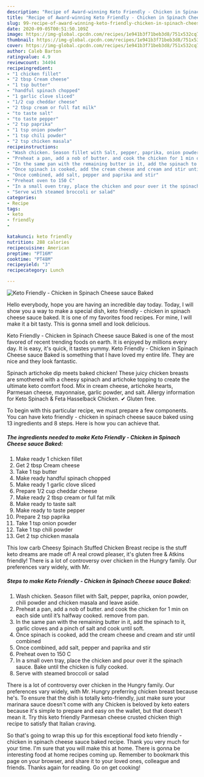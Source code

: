 ```yaml
---
description: "Recipe of Award-winning Keto Friendly - Chicken in Spinach Cheese sauce Baked"
title: "Recipe of Award-winning Keto Friendly - Chicken in Spinach Cheese sauce Baked"
slug: 99-recipe-of-award-winning-keto-friendly-chicken-in-spinach-cheese-sauce-baked
date: 2020-09-05T00:51:50.109Z
image: https://img-global.cpcdn.com/recipes/1e941b3f71beb3d8/751x532cq70/keto-friendly-chicken-in-spinach-cheese-sauce-baked-recipe-main-photo.jpg
thumbnail: https://img-global.cpcdn.com/recipes/1e941b3f71beb3d8/751x532cq70/keto-friendly-chicken-in-spinach-cheese-sauce-baked-recipe-main-photo.jpg
cover: https://img-global.cpcdn.com/recipes/1e941b3f71beb3d8/751x532cq70/keto-friendly-chicken-in-spinach-cheese-sauce-baked-recipe-main-photo.jpg
author: Caleb Barton
ratingvalue: 4.9
reviewcount: 34494
recipeingredient:
- "1 chicken fillet"
- "2 tbsp Cream cheese"
- "1 tsp butter"
- "handful spinach chopped"
- "1 garlic clove sliced"
- "1/2 cup cheddar cheese"
- "2 tbsp cream or full fat milk"
- "to taste salt"
- "to taste pepper"
- "2 tsp paprika"
- "1 tsp onion powder"
- "1 tsp chili powder"
- "2 tsp chicken masala"
recipeinstructions:
- "Wash chicken. Season fillet with Salt, pepper, paprika, onion powder, chili powder and chicken masala and leave aside."
- "Preheat a pan, add a nob of butter. and cook the chicken for 1 min on each side until it’s halfway cooked. remove from pan."
- "In the same pan with the remaining butter in it, add the spinach to it, garlic cloves and a pinch of salt and cook until soft."
- "Once spinach is cooked, add the cream cheese and cream and stir until combined"
- "Once combined, add salt, pepper and paprika and stir"
- "Preheat oven to 150 C"
- "In a small oven tray, place the chicken and pour over it the spinach sauce. Bake until the chicken is fully cooked."
- "Serve with steamed broccoli or salad"
categories:
- Recipe
tags:
- keto
- friendly
- 

katakunci: keto friendly  
nutrition: 288 calories
recipecuisine: American
preptime: "PT16M"
cooktime: "PT48M"
recipeyield: "3"
recipecategory: Lunch

---
```



![Keto Friendly - Chicken in Spinach Cheese sauce Baked](https://img-global.cpcdn.com/recipes/1e941b3f71beb3d8/751x532cq70/keto-friendly-chicken-in-spinach-cheese-sauce-baked-recipe-main-photo.jpg)

Hello everybody, hope you are having an incredible day today. Today, I will show you a way to make a special dish, keto friendly - chicken in spinach cheese sauce baked. It is one of my favorites food recipes. For mine, I will make it a bit tasty. This is gonna smell and look delicious.

Keto Friendly - Chicken in Spinach Cheese sauce Baked is one of the most favored of recent trending foods on earth. It is enjoyed by millions every day. It is easy, it's quick, it tastes yummy. Keto Friendly - Chicken in Spinach Cheese sauce Baked is something that I have loved my entire life. They are nice and they look fantastic.

Spinach artichoke dip meets baked chicken! These juicy chicken breasts are smothered with a cheesy spinach and artichoke topping to create the ultimate keto comfort food. Mix in cream cheese, artichoke hearts, Parmesan cheese, mayonnaise, garlic powder, and salt. Allergy information for Keto Spinach &amp; Feta Hasselback Chicken. ✔ Gluten free.


To begin with this particular recipe, we must prepare a few components. You can have keto friendly - chicken in spinach cheese sauce baked using 13 ingredients and 8 steps. Here is how you can achieve that.

<!--inarticleads1-->

##### The ingredients needed to make Keto Friendly - Chicken in Spinach Cheese sauce Baked:

1. Make ready 1 chicken fillet
1. Get 2 tbsp Cream cheese
1. Take 1 tsp butter
1. Make ready handful spinach chopped
1. Make ready 1 garlic clove sliced
1. Prepare 1/2 cup cheddar cheese
1. Make ready 2 tbsp cream or full fat milk
1. Make ready to taste salt
1. Make ready to taste pepper
1. Prepare 2 tsp paprika
1. Take 1 tsp onion powder
1. Take 1 tsp chili powder
1. Get 2 tsp chicken masala


This low carb Cheesy Spinach Stuffed Chicken Breast recipe is the stuff keto dreams are made of! A real crowd pleaser, it&#39;s gluten free &amp; Atkins friendly! There is a lot of controversy over chicken in the Hungry family. Our preferences vary widely, with Mr. 

<!--inarticleads2-->

##### Steps to make Keto Friendly - Chicken in Spinach Cheese sauce Baked:

1. Wash chicken. Season fillet with Salt, pepper, paprika, onion powder, chili powder and chicken masala and leave aside.
1. Preheat a pan, add a nob of butter. and cook the chicken for 1 min on each side until it’s halfway cooked. remove from pan.
1. In the same pan with the remaining butter in it, add the spinach to it, garlic cloves and a pinch of salt and cook until soft.
1. Once spinach is cooked, add the cream cheese and cream and stir until combined
1. Once combined, add salt, pepper and paprika and stir
1. Preheat oven to 150 C
1. In a small oven tray, place the chicken and pour over it the spinach sauce. Bake until the chicken is fully cooked.
1. Serve with steamed broccoli or salad


There is a lot of controversy over chicken in the Hungry family. Our preferences vary widely, with Mr. Hungry preferring chicken breast because he&#39;s. To ensure that the dish is totally keto-friendly, just make sure your marinara sauce doesn&#39;t come with any Chicken is beloved by keto eaters because it&#39;s simple to prepare and easy on the wallet, but that doesn&#39;t mean it. Try this keto friendly Parmesan cheese crusted chicken thigh recipe to satisfy that Italian craving. 

So that's going to wrap this up for this exceptional food keto friendly - chicken in spinach cheese sauce baked recipe. Thank you very much for your time. I'm sure that you will make this at home. There is gonna be interesting food at home recipes coming up. Remember to bookmark this page on your browser, and share it to your loved ones, colleague and friends. Thanks again for reading. Go on get cooking!
